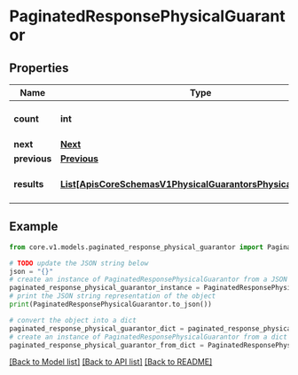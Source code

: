 # PaginatedResponsePhysicalGuarantor


## Properties

Name | Type | Description | Notes
------------ | ------------- | ------------- | -------------
**count** | **int** |  | [optional] [default to 0]
**next** | [**Next**](Next.md) |  | [optional] 
**previous** | [**Previous**](Previous.md) |  | [optional] 
**results** | [**List[ApisCoreSchemasV1PhysicalGuarantorsPhysicalGuarantor]**](ApisCoreSchemasV1PhysicalGuarantorsPhysicalGuarantor.md) |  | [optional] [default to []]

## Example

```python
from core.v1.models.paginated_response_physical_guarantor import PaginatedResponsePhysicalGuarantor

# TODO update the JSON string below
json = "{}"
# create an instance of PaginatedResponsePhysicalGuarantor from a JSON string
paginated_response_physical_guarantor_instance = PaginatedResponsePhysicalGuarantor.from_json(json)
# print the JSON string representation of the object
print(PaginatedResponsePhysicalGuarantor.to_json())

# convert the object into a dict
paginated_response_physical_guarantor_dict = paginated_response_physical_guarantor_instance.to_dict()
# create an instance of PaginatedResponsePhysicalGuarantor from a dict
paginated_response_physical_guarantor_from_dict = PaginatedResponsePhysicalGuarantor.from_dict(paginated_response_physical_guarantor_dict)
```
[[Back to Model list]](../README.md#documentation-for-models) [[Back to API list]](../README.md#documentation-for-api-endpoints) [[Back to README]](../README.md)


